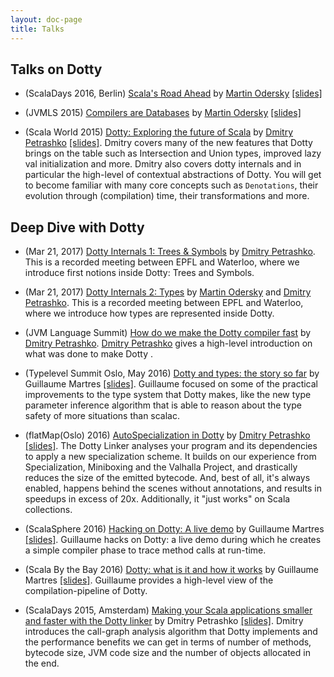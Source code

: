 ```yaml
---
layout: doc-page
title: Talks
---
```


Talks on Dotty
--------------
- (ScalaDays 2016, Berlin) [Scala's Road Ahead](https://www.youtube.com/watch?v=GHzWqJKFCk4) by [Martin Odersky](http://twitter.com/odersky) [\[slides\]](http://www.slideshare.net/Odersky/scala-days-nyc-2016)

- (JVMLS 2015) [Compilers are Databases](https://www.youtube.com/watch?v=WxyyJyB_Ssc) by [Martin Odersky](http://twitter.com/odersky) [\[slides\]](http://www.slideshare.net/Odersky/compilers-are-databases)

- (Scala World 2015) [Dotty: Exploring the future of Scala](https://www.youtube.com/watch?v=aftdOFuVU1o) by [Dmitry Petrashko](http://twitter.com/darkdimius) [\[slides\]](https://d-d.me/scalaworld2015/#/). 
Dmitry covers many of the new features that Dotty brings on the table such as Intersection and Union types, improved lazy val initialization and more. 
Dmitry also covers dotty internals and in particular the high-level of contextual abstractions of Dotty. You will get to 
become familiar with many core concepts such as `Denotations`, their evolution through (compilation) time, their 
transformations and more.

Deep Dive with Dotty
--------------------
- (Mar 21, 2017) [Dotty Internals 1: Trees & Symbols](https://www.youtube.com/watch?v=yYd-zuDd3S8) by [Dmitry Petrashko](http://twitter.com/darkdimius).
This is a recorded meeting between EPFL and Waterloo, where we introduce first notions inside Dotty: Trees and Symbols.

- (Mar 21, 2017) [Dotty Internals 2: Types](https://www.youtube.com/watch?v=3gmLIYlGbKc) by [Martin Odersky](http://twitter.com/odersky) and [Dmitry Petrashko](http://twitter.com/darkdimius).
This is a recorded meeting between EPFL and Waterloo, where we introduce how types are represented inside Dotty.

- (JVM Language Summit) [How do we make the Dotty compiler fast](https://www.youtube.com/watch?v=9xYoSwnSPz0) by [Dmitry Petrashko](http://twitter.com/darkdimius).
[Dmitry Petrashko](http://twitter.com/darkdimius) gives a high-level introduction on what was done to make Dotty .


- (Typelevel Summit Oslo, May 2016) [Dotty and types: the story so far](https://www.youtube.com/watch?v=YIQjfCKDR5A) by 
Guillaume Martres [\[slides\]](http://guillaume.martres.me/talks/typelevel-summit-oslo/).
Guillaume focused on some of the practical improvements to the type system that Dotty makes, like the new type parameter 
inference algorithm that is able to reason about the type safety of more situations than scalac.

- (flatMap(Oslo) 2016) [AutoSpecialization in Dotty](https://vimeo.com/165928176) by [Dmitry Petrashko](http://twitter.com/darkdimius) [\[slides\]](https://d-d.me/talks/flatmap2016/#/). 
The Dotty Linker analyses your program and its dependencies to 
apply a new specialization scheme. It builds on our experience from Specialization, Miniboxing and the Valhalla Project, 
and drastically reduces the size of the emitted bytecode. And, best of all, it's always enabled, happens behind the 
scenes without annotations,  and results in speedups in excess of 20x. Additionally, it "just works" on Scala collections.

- (ScalaSphere 2016) [Hacking on Dotty: A live demo](https://www.youtube.com/watch?v=0OOYGeZLHs4) by Guillaume Martres [\[slides\]](http://guillaume.martres.me/talks/dotty-live-demo/).
Guillaume hacks on Dotty: a live demo during which he 
creates a simple compiler phase to trace method calls at run-time.

- (Scala By the Bay 2016) [Dotty: what is it and how it works](https://www.youtube.com/watch?v=wCFbYu7xEJA) by Guillaume 
Martres [\[slides\]](http://guillaume.martres.me/talks/dotty-tutorial/#/). Guillaume provides a high-level view of the 
compilation-pipeline of Dotty.

- (ScalaDays 2015, Amsterdam) [Making your Scala applications smaller and faster with the Dotty linker](https://www.youtube.com/watch?v=xCeI1ArdXM4) by Dmitry Petrashko [\[slides\]](https://d-d.me/scaladays2015/#/). 
Dmitry introduces the call-graph analysis algorithm 
that Dotty implements and the performance benefits we can get in terms of number of methods, bytecode size, JVM code size 
and the number of objects allocated in the end.
